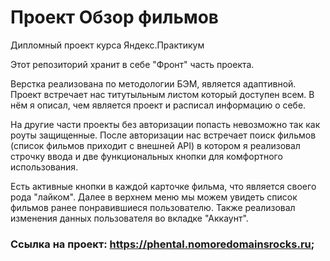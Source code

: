 # Проект Обзор фильмов
Дипломный проект курса Яндекс.Практикум

Этот репозиторий хранит в себе "Фронт" часть проекта. 

Верстка реализована по методологии БЭМ, является адаптивной. Проект встречает нас титутыльным листом который доступен всем. В нём я описал, чем является проект и расписал информацию о себе.

На другие части проекты без авторизации попасть невозможно так как роуты защищенные. После авторизации нас встречает поиск фильмов (список фильмов приходит с внешней API) в котором я реализовал строчку ввода и две функциональных кнопки для комфортного использования.

Есть активные кнопки в каждой карточке фильма, что является своего рода "лайком". Далее в верхнем меню мы можем увидеть список фильмов ранее понравившиеся пользователю. Также реализовал изменения данных пользователя во вкладке "Аккаунт".

### Ссылка на проект: https://phental.nomoredomainsrocks.ru;

